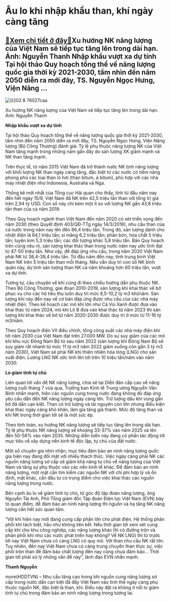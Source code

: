 Âu lo khi nhập khẩu than, khí ngày càng tăng
============================================

[:gift:Xem chi tiết ở đây:gift:](https://hddtvn.com/au-lo-khi-nhap-khau-than-khi-ngay-cang-tang/)Xu hướng NK năng lượng của Việt Nam sẽ tiếp tục tăng lên trong dài hạn. Ảnh: Nguyễn Thanh Nhập khẩu vượt xa dự tính Tại hội thảo Quy hoạch tổng thể về năng lượng quốc gia thời kỳ 2021-2030, tầm nhìn đến năm 2050 diễn ra mới đây, TS. Nguyễn Ngọc Hưng, Viện Năng …
----------------------------------------------------------------------------------------------------------------------------------------------------------------------------------------------------------------------------------------------------------------------





![0202 8 76027caa](https://haiquanonline.com.vn/stores/news_dataimages/anhntp/092020/23/17/in_article/0202_8-_76027caa.jpg?rt=20200924091412 "undefined")


Xu hướng NK năng lượng của Việt Nam sẽ tiếp tục tăng lên trong dài hạn. Ảnh: Nguyễn Thanh



**Nhập khẩu vượt xa dự tính**


Tại hội thảo Quy hoạch tổng thể về năng lượng quốc gia thời kỳ 2021-2030, tầm nhìn đến năm 2050 diễn ra mới đây, TS. Nguyễn Ngọc Hưng, Viện Năng lượng (Bộ Công Thương) đánh giá: Tỷ lệ phụ thuộc năng lượng NK của Việt Nam tăng mạnh trong những năm gần đây do sản lượng XK giảm mạnh và NK than tăng mạnh.


Trên thực tế, từ năm 2015 Việt Nam đã trở thành nước NK tịnh năng lượng với khối lượng NK than ngày càng tăng, đặc biệt từ các nước có tiềm năng phong phú các loại than lò hơi (than bitum, á bitum), phù hợp với các nhà máy nhiệt điện như Indonesia, Australia và Nga.


Thống kê mới nhất của Tổng cục Hải quan cho thấy, tính từ đầu năm nay đến hết ngày 15/9, Việt Nam đã NK trên 42,5 triệu tấn than với tổng trị giá trên 2,94 tỷ USD. Con số này chỉ kém một ít so với lượng NK gần 43,8 triệu tấn than của cả năm 2019.


Theo Quy hoạch ngành than Việt Nam đến năm 2020 có xét triển vọng đến năm 2030 (theo Quyết định 403/QĐ-TTg ngày 14/3/2016), nhu cầu than của cả nước trong năm nay lên đến 86,4 triệu tấn. Trong đó, sản lượng dành cho nhiệt điện là 64,1 triệu tấn; xi măng 6,2 triệu tấn; phân bón, hóa chất 5 triệu tấn; luyện kim 5,3 triệu tấn; các đối tượng khác 5,8 triệu tấn. Bản Quy hoạch trên cũng nêu rõ, sản lượng khai thác than trong nước năm nay ước tính đạt từ 47-50 triệu tấn. Như vậy, để đáp ứng nhu cầu, trong năm 2020 Việt Nam phải NK từ 36,4-39,4 triệu tấn. Từ đầu năm đến nay, tính trung bình Việt Nam NK trên 5 triệu tấn than mỗi tháng. Nếu vẫn duy trì con số NK bình quân này, dự tính sản lượng than NK cả năm khoảng hơn 60 triệu tấn, vượt xa dự tính.


Tương tự, câu chuyện về khí cũng đi theo chiều hướng dần phụ thuộc NK. Theo Bộ Công Thương, giai đoạn 2010-2019, sản lượng khí khai thác về bờ phục vụ cho các hộ tiêu thụ luôn duy trì mức 8,5-10,2 tỷ m3 khí/năm. Sản lượng khí này đến nay về cơ bản đáp ứng được nhu cầu của các nhà máy nhiệt điện. Theo kế hoạch các mỏ khí lớn như Cá Voi Xanh được đưa vào khai thác từ năm 2024, mỏ khí Lô B đưa vào khai thác từ năm 2023 thì sản lượng khí khai thác về bờ từ năm 2020-2030 được duy trì ở mức từ 11-16 tỷ m3/năm.


Theo Quy hoạch điện VII điều chỉnh, tổng công suất các nhà máy điện khí tới năm 2030 của Việt Nam đạt trên 27.000 MW. Do sự suy giảm của các mỏ khí khu vực Đông Nam Bộ từ sau năm 2022 (sản lượng khí Đông Nam Bộ sẽ suy giảm rất nhanh từ mức 11 tỷ m3 năm 2022 giảm xuống còn gần 3 tỷ m3 năm 2030), Việt Nam sẽ phải NK khí thiên nhiên hóa lỏng (LNG) cho sản xuất điện. Lượng LNG NK ước tính lên tới trên 10 triệu tấn/năm vào năm 2030.


**Lo giảm tính tự chủ**


Liên quan tới vấn đề NK năng lượng, chia sẻ tại Diễn đàn cấp cao về năng lượng cuối tháng 7 vừa qua, Trưởng ban Kinh tế Trung ương Nguyễn Văn Bình nhấn mạnh, hiện các nguồn cung trong nước đang không đủ đáp ứng yêu cầu dẫn đến NK năng lượng ngày càng lớn. Trữ lượng dầu khí vùng gần bờ đã dần cạn kiệt. Than có trữ lượng và tài nguyên còn lớn nhưng điều kiện khai thác ngày càng khó khăn, làm gia tăng giá thành. Mức độ tăng than và khí NK trong thời gian tới sẽ là một sức ép.


Theo tính toán, xu hướng NK năng lượng sẽ tiếp tục tăng lên trong dài hạn. Tỷ lệ phụ thuộc NK năng lượng sẽ khoảng 33-37% vào năm 2025 và lên đến 50-58% vào năm 2035. Những diễn biến này đang có phần tác động tới mục tiêu về xây dựng nền kinh tế độc lập, tự chủ của đất nước.


Một số chuyên gia nhìn nhận, mục tiêu đảm bảo an ninh năng lượng quốc gia hiện nay đang đối mặt với nhiều thách thức. Việc ngày càng phải NK các nguồn năng lượng sơ cấp sẽ giảm khả năng tự chủ về năng lượng của Việt Nam và tăng sự phụ thuộc vào các nền kinh tế khác. Để đảm bảo an ninh năng lượng, một mặt cần tìm kiếm các nguồn NK với chi phí hợp lý và ổn định, mặt khác, cần đầu tư có trọng điểm cho việc khai thác các nguồn năng lượng trong nước.


Bên cạnh âu lo về giảm tính tự chủ, từ góc độ tập đoàn năng lượng, ông Nguyễn Tài Anh, Phó Tổng giám đốc Tập đoàn Điện lực Việt Nam (EVN) bày tỏ quan điểm, để đảm bảo an ninh năng lượng thì nguồn và hạ tầng NK năng lượng cần hết sức quan tâm.


“Với khí hiện nay mới đang cung cấp phần lớn cho phát điện. Hệ thống phân phối khí tách biệt, hầu như không liên kết. Nếu thời gian tới xem xét cung cấp khí cho khu công nghiệp, các năng lượng khác thì có đường trộn và phân phối khí như các nước phát triển hay không? Về NK LNG) thì từ trước tới nay Việt Nam chưa có cảng LNG có quy mô. Với than nhu cầu NK rất lớn. Tuy nhiên, đến nay Việt Nam chưa có cảng trung chuyển than thực sự, việc phối trộn than để đảm bảo chất lượng đến nay cũng chưa đảm bảo… Thời gian tới phải xử lý những vấn đề này”, lãnh đạo EVN nhấn mạnh.




**Thanh Nguyễn**



more(HDDTVN) – Nhu cầu tăng cao trong khi nguồn cung năng lượng sơ cấp trong nước dần cạn kiệt đã đẩy Việt Nam vào tình thế ngày càng phụ thuộc nguồn NK, đặc biệt là than, khí. Điều này đặt ra không ít nỗi lo giảm tính tự chủ trong đảm bảo an ninh năng lượng trong tương lai.


